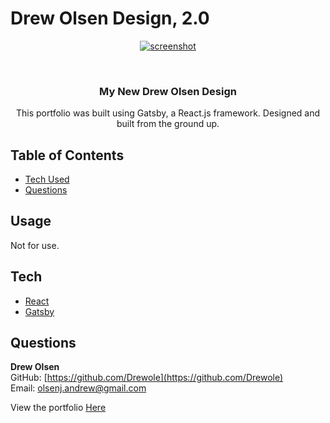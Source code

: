 # Drew Olsen Design, 2.0

<p align="center">
  <a href="#">
    <img src=".src/screenshot.png" alt="screenshot"/>
  </a>
</p>

<br />

<h3 align="center">My New Drew Olsen Design</h3>
<p align="center">This portfolio was built using Gatsby, a React.js framework. Designed and built from the ground up. </p>

## Table of Contents

- [Tech Used](#Tech)
- [Questions](#Questions)


## Usage

Not for use.


## Tech

- [React](https://reactjs.org/)
- [Gatsby](https://gatsbyjs.com)


## Questions


<strong>Drew Olsen</strong> <br />
GitHub: [https://github.com/Drewole](https://github.com/Drewole)<br />
Email: [olsenj.andrew@gmail.com](olsenj.andrew@gmail.com)

View the portfolio [Here](https://drewolsen.design/)

<a href="#">
    
  </a>

